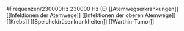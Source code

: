 #Frequenzen/230000Hz
230000 Hz (E)
[[Atemwegserkrankungen]]
[[Infektionen der Atemwege]]
[[Infektionen der oberen Atemwege]]
[[Krebs]]
[[Speicheldrüsenkrankheiten]]
[[Warthin-Tumor]]